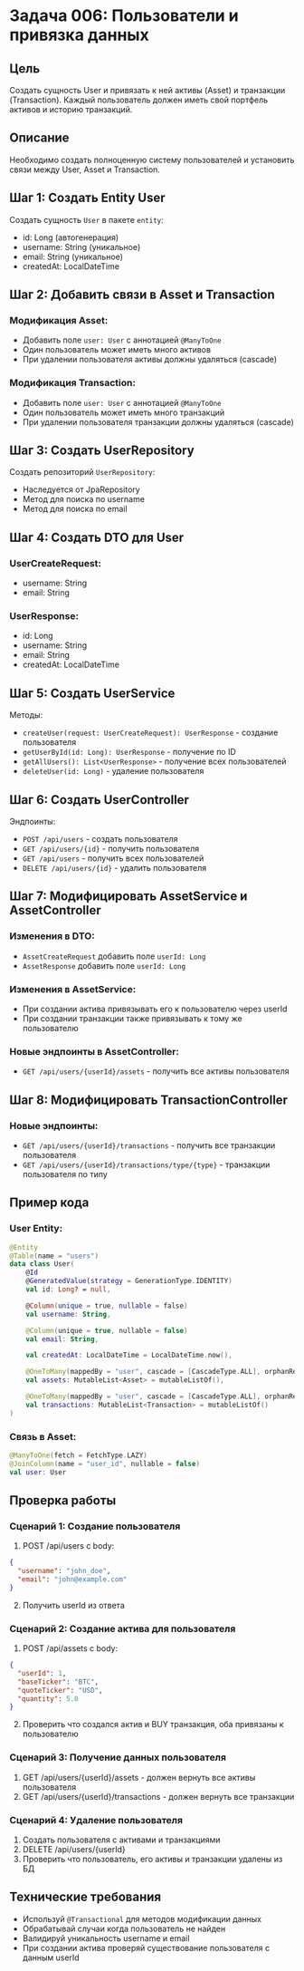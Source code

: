 # Задача 006: Пользователи и привязка данных

## Цель
Создать сущность User и привязать к ней активы (Asset) и транзакции (Transaction). Каждый пользователь должен иметь свой портфель активов и историю транзакций.

## Описание
Необходимо создать полноценную систему пользователей и установить связи между User, Asset и Transaction.

## Шаг 1: Создать Entity User

Создать сущность `User` в пакете `entity`:
- id: Long (автогенерация)
- username: String (уникальное)
- email: String (уникальное)
- createdAt: LocalDateTime

## Шаг 2: Добавить связи в Asset и Transaction

### Модификация Asset:
- Добавить поле `user: User` с аннотацией `@ManyToOne`
- Один пользователь может иметь много активов
- При удалении пользователя активы должны удаляться (cascade)

### Модификация Transaction:
- Добавить поле `user: User` с аннотацией `@ManyToOne`
- Один пользователь может иметь много транзакций
- При удалении пользователя транзакции должны удаляться (cascade)

## Шаг 3: Создать UserRepository

Создать репозиторий `UserRepository`:
- Наследуется от JpaRepository
- Метод для поиска по username
- Метод для поиска по email

## Шаг 4: Создать DTO для User

### UserCreateRequest:
- username: String
- email: String

### UserResponse:
- id: Long
- username: String
- email: String
- createdAt: LocalDateTime

## Шаг 5: Создать UserService

Методы:
- `createUser(request: UserCreateRequest): UserResponse` - создание пользователя
- `getUserById(id: Long): UserResponse` - получение по ID
- `getAllUsers(): List<UserResponse>` - получение всех пользователей
- `deleteUser(id: Long)` - удаление пользователя

## Шаг 6: Создать UserController

Эндпоинты:
- `POST /api/users` - создать пользователя
- `GET /api/users/{id}` - получить пользователя
- `GET /api/users` - получить всех пользователей
- `DELETE /api/users/{id}` - удалить пользователя

## Шаг 7: Модифицировать AssetService и AssetController

### Изменения в DTO:
- `AssetCreateRequest` добавить поле `userId: Long`
- `AssetResponse` добавить поле `userId: Long`

### Изменения в AssetService:
- При создании актива привязывать его к пользователю через userId
- При создании транзакции также привязывать к тому же пользователю

### Новые эндпоинты в AssetController:
- `GET /api/users/{userId}/assets` - получить все активы пользователя

## Шаг 8: Модифицировать TransactionController

### Новые эндпоинты:
- `GET /api/users/{userId}/transactions` - получить все транзакции пользователя
- `GET /api/users/{userId}/transactions/type/{type}` - транзакции пользователя по типу

## Пример кода

### User Entity:
```kotlin
@Entity
@Table(name = "users")
data class User(
    @Id
    @GeneratedValue(strategy = GenerationType.IDENTITY)
    val id: Long? = null,

    @Column(unique = true, nullable = false)
    val username: String,

    @Column(unique = true, nullable = false)
    val email: String,

    val createdAt: LocalDateTime = LocalDateTime.now(),

    @OneToMany(mappedBy = "user", cascade = [CascadeType.ALL], orphanRemoval = true)
    val assets: MutableList<Asset> = mutableListOf(),

    @OneToMany(mappedBy = "user", cascade = [CascadeType.ALL], orphanRemoval = true)
    val transactions: MutableList<Transaction> = mutableListOf()
)
```

### Связь в Asset:
```kotlin
@ManyToOne(fetch = FetchType.LAZY)
@JoinColumn(name = "user_id", nullable = false)
val user: User
```

## Проверка работы

### Сценарий 1: Создание пользователя
1. POST /api/users с body:
```json
{
  "username": "john_doe",
  "email": "john@example.com"
}
```
2. Получить userId из ответа

### Сценарий 2: Создание актива для пользователя
1. POST /api/assets с body:
```json
{
  "userId": 1,
  "baseTicker": "BTC",
  "quoteTicker": "USD",
  "quantity": 5.0
}
```
2. Проверить что создался актив и BUY транзакция, оба привязаны к пользователю

### Сценарий 3: Получение данных пользователя
1. GET /api/users/{userId}/assets - должен вернуть все активы пользователя
2. GET /api/users/{userId}/transactions - должен вернуть все транзакции

### Сценарий 4: Удаление пользователя
1. Создать пользователя с активами и транзакциями
2. DELETE /api/users/{userId}
3. Проверить что пользователь, его активы и транзакции удалены из БД

## Технические требования
- Используй `@Transactional` для методов модификации данных
- Обрабатывай случаи когда пользователь не найден
- Валидируй уникальность username и email
- При создании актива проверяй существование пользователя с данным userId
